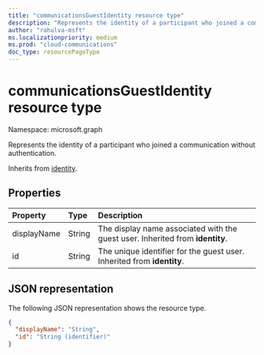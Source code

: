 ```yaml
--- 
title: "communicationsGuestIdentity resource type"
description: "Represents the identity of a participant who joined a communication without authentication."
author: "rahulva-msft"
ms.localizationpriority: medium
ms.prod: "cloud-communications"
doc_type: resourcePageType
---
```


# communicationsGuestIdentity resource type

Namespace: microsoft.graph

Represents the identity of a participant who joined a communication without authentication.

Inherits from [identity](identity.md).

## Properties

| Property                       | Type                        | Description           |
| :----------------------------- | :---------------------------| :---------------------|
| displayName | String | The display name associated with the guest user. Inherited from **identity**. |
| id | String | The unique identifier for the guest user. Inherited from **identity**. |

## JSON representation

The following JSON representation shows the resource type.

<!-- {
  "blockType": "resource",
  "@odata.type": "microsoft.graph.communicationsGuestIdentity",
  "optionalProperties": [
    "displayName"
  ],
} -->
```json
{
  "displayName": "String",
  "id": "String (identifier)"
}
```
